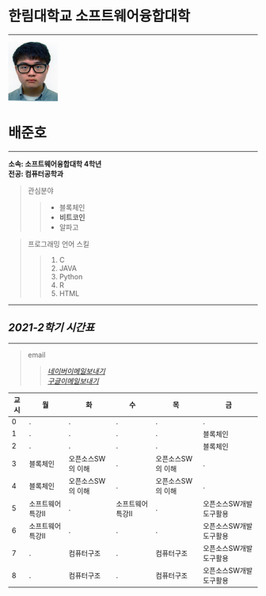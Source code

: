# 한림대학교 소프트웨어융합대학
---
<img src=증명사진.jpg width=100 height=120>
<h1>배준호</h1>

---

<strong>소속: 소프트웨어융합대학 4학년</strong>  
<strong>전공: 컴퓨터공학과</strong>  

>관심분야
>>* 블록체인
>>* **비트코인**
>>* 알파고


>프로그래밍 언어 스킬
>>1. C
>>2. JAVA
>>3. Python
>>4. R
>>5. HTML
---
<h2><i>2021-2학기 시간표</i></h2>

---
>email
>>[<i>네이버이메일보내기</i>][naver]  
>>[<i>구글이메일보내기</i>][google]

[naver]:http://qo6111@naver.com
[google]:http://qo61111@gmail.com

|교시|월|화|수|목|금|
|---|---|---|---|---|---|
|0|.|.|.|.|.|
|1|.|.|.|.|블록체인|
|2|.|.|.|.|블록체인|
|3|블록체인|오픈소스SW의 이해|.|오픈소스SW의 이해|.|
|4|블록체인|오픈소스SW의 이해|.|오픈소스SW의 이해|.|
|5|소프트웨어특강II|.|소프트웨어특강II|.|오픈소스SW개발도구활용|
|6|소프트웨어특강II|.|.|.|오픈소스SW개발도구활용|
|7|.|컴퓨터구조|.|컴퓨터구조|오픈소스SW개발도구활용|
|8|.|컴퓨터구조|.|컴퓨터구조|오픈소스SW개발도구활용|

